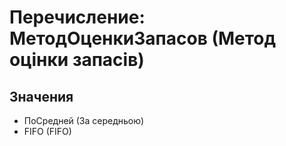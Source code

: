 ﻿# Перечисление: МетодОценкиЗапасов (Метод оцінки запасів)

## Значения

- ПоСредней (За середньою)
- FIFO (FIFO)

